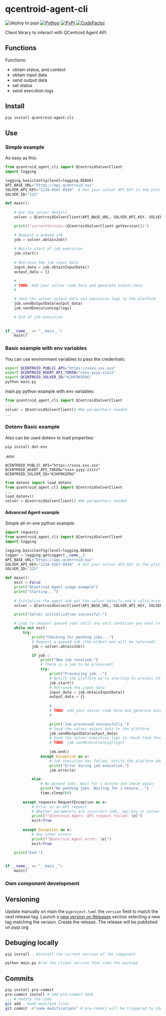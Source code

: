 # qcentroid-agent-cli

![deploy to pypi](https://github.com/QCentroid/qcentroid-agent-cli/actions/workflows/publish.yml/badge.svg)
[![Python](https://img.shields.io/pypi/pyversions/qcentroid-agent-cli.svg)](https://badge.fury.io/py/qcentroid-agent-cli)
[![PyPI](https://badge.fury.io/py/qcentroid-agent-cli.svg)](https://badge.fury.io/py/qcentroid-agent-cli)
 [![CodeFactor](https://www.codefactor.io/repository/github/qcentroid/qcentroid-agent-cli/badge)](https://www.codefactor.io/repository/github/qcentroid/qcentroid-agent-cli)
 
Client library to interact with QCentroid Agent API.



## Functions


Functions:
* obtain status, and context
* obtain input data 
* send output data
* set status
* send execution logs

## Install

```bash
pip install qcentroid-agent-cli
```


## Use

### Simple example

As easy as this:

```python
from qcentroid_agent_cli import QCentroidSolverClient
import logging

logging.basicConfig(level=logging.DEBUG)
API_BASE_URL="https://api.qcentroid.xyz"
SOLVER_API_KEY="1234-4567-8910"  # Get your solver API_KEY in the platform dashboard
SOLVER_ID="123"

def main():
    
    # Get the solver details
    solver = QCentroidSolverClient(API_BASE_URL, SOLVER_API_KEY, SOLVER_ID)

    print(f"currentVersion:{QCentroidSolverClient.getVersion()}")

    # Request a queued job
    job = solver.obtainJob()
    
    # Notify start of job execution
    job.start()
    
    # Retrieve the job input data
    input_data = job.obtainInputData()
    output_data = {} 

    #
    # TODO: Add your solver code here and generate output_data
    #

    # Send the solver output data and execution logs to the platform
    job.sendOutputData(output_data)
    job.sendExecutionLog(logs)

    # End of job execution
    
    
if __name__ == "__main__":
    main() 
```

### Basic example with env variables

You can use environment variables to pass the credentials:
```bash
export QCENTROID_PUBLIC_API="https://xxxx.xxx.xxx"
export QCENTROID_AGENT_API_TOKEN="xxxx-yyyy-zzzzz"
export QCENTROID_SOLVER_ID="KJHFDKSFDG"
python main.py
```

main.py python example with env variables:
```python
from qcentroid_agent_cli import QCentroidSolverClient
...
solver = QCentroidSolverClient() #No paramethers needed
...
```


### Dotenv Basic example

Also can be used dotenv to load properties:
```bash
pip install dot-env
```

.env:
```
QCENTROID_PUBLIC_API="https://xxxx.xxx.xxx"
QCENTROID_AGENT_API_TOKEN="xxxx-yyyy-zzzzz"
QCENTROID_SOLVER_ID="KJHFDKSFDG"
```

```python
from dotenv import load_dotenv
from qcentroid_agent_cli import QCentroidSolverClient
...
load_dotenv()
solver = QCentroidSolverClient() #No paramethers needed
```

#### Advanced Agent example

Simple all-in-one python example:
```python
import requests
from qcentroid_agent_cli import QCentroidSolverClient
import logging

logging.basicConfig(level=logging.DEBUG)
logger = logging.getLogger(__name__)
API_BASE_URL="https://api.qcentroid.xyz"
SOLVER_API_KEY="1234-4567-8910"  # Get your solver API_KEY in the platform dashboard
SOLVER_ID="123"

def main():
    exit = False
    print("QCentroid Agent usage example")
    print("Starting...")
    
    # Initialize the agent and get the solver details and a valid access token
    solver = QCentroidSolverClient(API_BASE_URL, SOLVER_API_KEY, SOLVER_ID)

    print("Solver initialization successful.")

    # Loop to request queued jobs until any exit condition you want to set
    while not exit:
        try:
            print("Checking for pending jobs...")
            # Request a queued job (the oldest one will be returned)
            job = solver.obtainJob()

            if job :
                print("New job received.")
                # There is a job to be processed!
                try:
                    print("Processing job...")
                    # Notify the platform we're starting to process this job
                    job.start()
                    # Retrieve the input data
                    input_data = job.obtainInputData()
                    output_data = {} 
                    
                    #
                    # TODO: add your solver code here and generate output_data
                    #

                    print("Job processed successfully.")
                    # Send the solver output data to the platform
                    job.sendOutputData(output_data)
                    # Send the solver execution logs to check them thorugh the platform dashboard
                    # TODO: job.sendExecutionLog(logs)
                    
                    job.end()              
                except Exception as e:
                    # Job execution has failed, notify the platform about the error
                    print("Error during job execution.")
                    job.error(e)

            else:        
                # No queued jobs. Wait for 1 minute and check again
                print("No pending jobs. Waiting for 1 minute...")
                time.sleep(60)
            
        except requests.RequestException as e:
            # Error in an API request
            # Whether parameters are incorrect (URL, api-key or solver_id), or there are connectivity issues
            print(f"QCentroid Agent: API request failed: {e}")
            exit=True
            
        except Exception as e:
            # Any other errors
            print(f"QCentroid Agent error: {e}")
            exit=True
            
    print("End.")


if __name__ == "__main__":
    main()

```
### Own component development


## Versioning

Update manually on main the `pyproject.toml` the `version` field to match the next release tag. Launch a [new version on Releases](https://github.com/QCentroid/qcentroid-agent-cli/releases/new) section selecting a new tag matching the version. Create the release. The release will be published on pypi.org


## Debuging locally

```bash
pip install . #install the current version of the component

python main.py #run the client version that uses the package
```

## Commits


```bash
pip install pre-commit
pre-commit install # add pre-commit hook
... # modify the code
git add . #add modified files
git commit -m"some modifications" # pre-commit will be triggered to check code format
```

